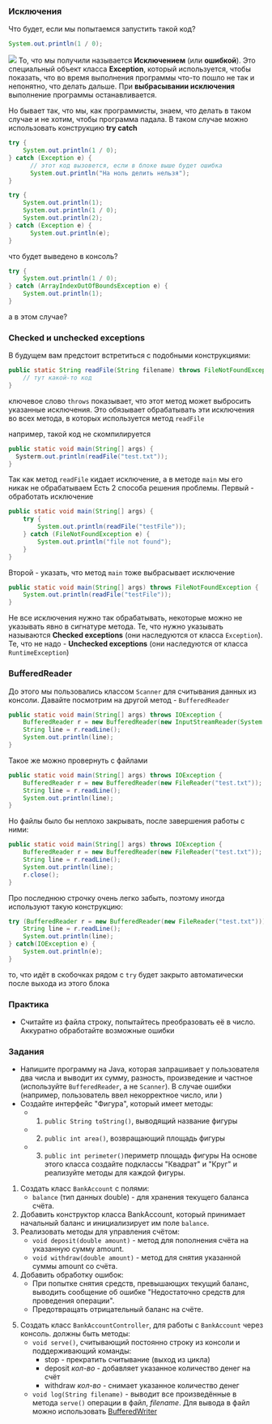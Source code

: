 ### Исключения
Что будет, если мы попытаемся запустить такой код?
```java
System.out.println(1 / 0);
```

![](Pasted%20image%2020231110202656.png)
То, что мы получили называется **Исключением** (или **ошибкой**). Это специальный объект класса **Exception**, который используется, чтобы показать, что во время выполнения программы что-то пошло не так и непонятно, что делать дальше. При **выбрасывании исключения** выполнение программы останавливается.

Но бывает так, что мы, как программисты, знаем, что делать в таком случае и не хотим, чтобы программа падала. В таком случае можно использовать конструкцию **try catch**

```java
try {  
    System.out.println(1 / 0); 
} catch (Exception e) {  
      // этот код вызовется, если в блоке выше будет ошибка
      System.out.println("На ноль делить нельзя");
}

```

```java
try { 
	System.out.println(1);
    System.out.println(1 / 0);
    System.out.println(2);
} catch (Exception e) {  
      System.out.println(e);
}
```

что будет выведено в консоль?

```java
try {  
    System.out.println(1 / 0);  
} catch (ArrayIndexOutOfBoundsException e) {  
    System.out.println(1);  
} 
``` 
а в этом случае?


### Checked и unchecked exceptions
В будущем вам предстоит встретиться с подобными конструкциями:

```java
public static String readFile(String filename) throws FileNotFoundException {  
    // тут какой-то код
}
```

ключевое слово `throws` показывает, что этот метод может выбросить указанные исключения. Это обязывает обрабатывать эти исключения во всех метода, в которых используется метод `readFile`

например, такой код не скомпилируется
```java
public static void main(String[] args) {  
  Systerm.out.println(readFile("test.txt"));
}
```
Так как метод `readFile` кидает исключение, а в методе `main` мы его никак не обрабатываем
Есть 2 способа решения проблемы. Первый - обработать исключение
```java
public static void main(String[] args) {  
    try {  
        System.out.println(readFile("testFile"));  
    } catch (FileNotFoundException e) {  
        System.out.println("file not found");  
    }  
}
```
Второй - указать, что метод `main` тоже выбрасывает исключение
```java
public static void main(String[] args) throws FileNotFoundException {  
    System.out.println(readFile("testFile"));  
}
```
Не все исключения нужно так обрабатывать, некоторые можно не указывать явно в сигнатуре метода. Те, что нужно указывать называются **Checked exceptions** (они наследуются от класса `Exception`). Те, что не надо - **Unchecked exceptions** (они наследуются от класса `RuntimeException`)


### BufferedReader
До этого мы пользовались классом `Scanner` для считывания данных из консоли. Давайте посмотрим на другой метод - `BufferedReader`
```java
public static void main(String[] args) throws IOException {  
    BufferedReader r = new BufferedReader(new InputStreamReader(System.in));  
    String line = r.readLine();
    System.out.println(line);  
}
```

Такое же можно провернуть с файлами

```java
public static void main(String[] args) throws IOException {  
    BufferedReader r = new BufferedReader(new FileReader("test.txt"));  
    String line = r.readLine();
    System.out.println(line);  
}
```

Но файлы было бы неплохо закрывать, после завершения работы с ними:
```java
public static void main(String[] args) throws IOException {  
    BufferedReader r = new BufferedReader(new FileReader("test.txt"));  
    String line = r.readLine();
    System.out.println(line);  
    r.close();
}
```

Про последнюю строчку очень легко забыть, поэтому иногда используют такую конструкцию:

```java
try (BufferedReader r = new BufferedReader(new FileReader("test.txt"))) { 
	String line = r.readLine();
	System.out.println(line);  
} catch(IOException e) {
	System.out.println(e);  
}
```

то, что идёт в скобочках рядом с `try` будет закрыто автоматически после выхода из этого блока



### Практика

- Считайте из файла строку, попытайтесь преобразовать её в число. Аккуратно обработайте возможные ошибки

### Задания

- Напишите программу на Java, которая запрашивает у пользователя два числа и выводит их сумму, разность, произведение и частное (используйте `BufferedReader`, а не `Scanner`). В случае ошибки (например, пользователь ввел некорректное число, или )
- Создайте интерфейс "Фигура", который имеет методы:
	- 1) `public String toString()`, выводящий название фигуры 
	- 2) `public int area()`, возвращающий площадь фигуры
	- 3) `public int perimeter()`периметр площадь фигуры
	На основе этого класса создайте подклассы "Квадрат" и "Круг" и реализуйте методы для каждой фигуры.
1. Создать класс `BankAccount` с полями:
	- `balance` (тип данных double) - для хранения текущего баланса счёта.
2. Добавить конструктор класса BankAccount, который принимает начальный баланс и инициализирует им поле `balance`.
3. Реализовать методы для управления счётом:
	- `void deposit(double amount)` - метод для пополнения счёта на указанную сумму amount.
	- `void withdraw(double amount)` - метод для снятия указанной суммы amount со счёта. 
4. Добавить обработку ошибок:
	- При попытке снятия средств, превышающих текущий баланс, выводить сообщение об ошибке "Недостаточно средств для проведения операции".
	- Предотвращать отрицательный баланс на счёте.
5) Создать класс `BankAccountController`, для работы с `BankAccount` через консоль. должны быть методы:
	- `void serve()`, считывающий постоянно строку из консоли и поддерживающий команды:
		- stop - прекратить считывание (выход из цикла)
		- deposit *кол-во* - добавляет указанное количество денег на счёт
		- withdraw *кол-во* - снимает указанное количество денег
	- `void log(String filename)` - выводит все произведённые в метода `serve()` операции в файл, _filename_. Для вывода в файл можно использовать [BufferedWriter](https://javarush.com/groups/posts/593-bufferedreader-i-bufferedwritter) 